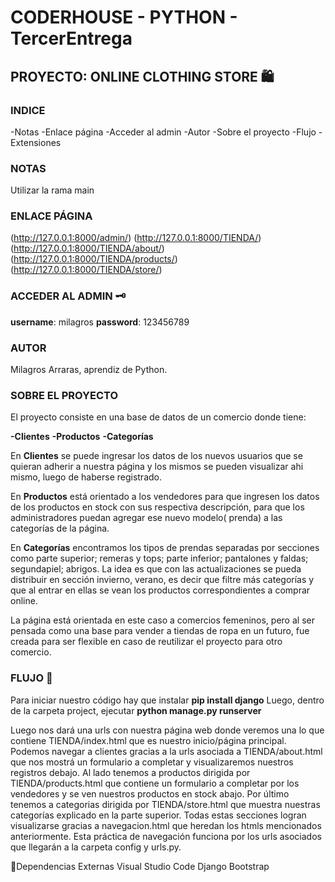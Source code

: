 # CODERHOUSE - PYTHON - TercerEntrega #

## PROYECTO: ONLINE CLOTHING STORE :shopping:

### INDICE ###

-Notas
-Enlace página
-Acceder al admin
-Autor
-Sobre el proyecto
-Flujo
-Extensiones



### NOTAS ###
Utilizar la rama main



### ENLACE PÁGINA ###

(http://127.0.0.1:8000/admin/)
(http://127.0.0.1:8000/TIENDA/)
(http://127.0.0.1:8000/TIENDA/about/)
(http://127.0.0.1:8000/TIENDA/products/)
(http://127.0.0.1:8000/TIENDA/store/)



### ACCEDER AL ADMIN  :old_key:

**username**: milagros
**password**: 123456789



### AUTOR ###

Milagros Arraras, aprendiz de Python.




### SOBRE EL PROYECTO ###

El proyecto consiste en una base de datos de un comercio donde tiene:

**-Clientes**
**-Productos**
**-Categorías**

En **Clientes** se puede ingresar los datos de los nuevos usuarios que se quieran adherir a nuestra página y los mismos se pueden visualizar ahi mismo, luego de haberse registrado.

En **Productos** está orientado a los vendedores para que ingresen los datos de los productos en stock con sus respectiva descripción, para que los administradores puedan agregar ese nuevo modelo( prenda) a las categorías de la página.

En **Categorías** encontramos los tipos de prendas separadas por secciones como parte superior; remeras y tops; parte inferior; pantalones y faldas; segundapiel; abrigos. La idea es que con las actualizaciones se pueda distribuir en sección invierno, verano, es decir que filtre más categorías y que al entrar en ellas se vean los productos correspondientes a comprar online.


La página está orientada en este caso a comercios femeninos, pero al ser pensada como una base para vender a tiendas de ropa en un futuro, fue creada para ser flexible en caso de reutilizar el proyecto para otro comercio. 





### FLUJO  :triangular_flag_on_post:

Para iniciar nuestro código hay que instalar **pip install django**
Luego, dentro de la carpeta project, ejecutar **python manage.py runserver**

Luego nos dará una urls con nuestra página web donde veremos una lo que contiene TIENDA/index.html que es nuestro inicio/página principal. Podemos navegar a clientes gracias a la urls asociada a TIENDA/about.html que nos mostrá un formulario a completar y visualizaremos nuestros registros debajo. Al lado tenemos a productos dirigida por TIENDA/products.html que contiene un formulario a completar por los vendedores y se ven nuestros productos en stock abajo. Por último tenemos a categorias dirigida por TIENDA/store.html que muestra nuestras categorías explicado en la parte superior. Todas estas secciones logran visualizarse gracias a navegacion.html que heredan los htmls mencionados anteriormente. Esta práctica de navegación funciona por los urls asociados que llegarán a la carpeta config y urls.py.


🔗Dependencias Externas
Visual Studio Code
Django
Bootstrap







